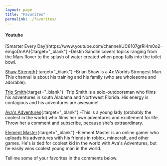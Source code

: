 ```yaml
---
layout: page
title: "Favorites"
permalink: ./favorites/
---
```


<h4>Youtube</h4>
[Smarter Every Day](https://www.youtube.com/channel/UC6107grRI4m0o2-emgoDnAA){:target="_blank"}
-Destin Sandlin covers topics ranging from the Mars Rover to the splash of water created when poop falls into the toilet bowl.  

[Shaw Strength](https://www.youtube.com/channel/UCjQFLkJG0737sMibjcdKrsw){:target="_blank"}
-Brian Shaw is a 4x Worlds Strongest Man.  This channel is about his training and his family (who are wholesome and adorable).  

[Trip Smith](https://www.youtube.com/channel/UC634DLImQM2TRwWbmcS5WmQ){:target="_blank"}
-Trip Smith is a solo-outdoorsman who films his adventures in south Alabama and Northwest Florida.  His energy is contagious and his adventures are awesome!

[Ava's Adventures](https://www.youtube.com/channel/UCZKOODLGPGcf9BhXUbg4EpA){:target="_blank"}
-This is a young lady (probably the coolest in the world) who films her own adventures and excitement for life.  Throw her a comment and subscribe, because she's extraordinary.

[Element Master](https://www.youtube.com/channel/UCLOMUNMW_uWAZhXt3F2i2fw/videos){:target="_blank"}
-Element Master is an online gamer who uploads his adventures with his friends in roblox, minecraft, and other games.  He's is tied for coolest kid in the world with Ava's Adventures, but he easily wins coolest young man in the world.



Tell me some of your favorites in the comments below.
<!---Comment section code is below**
#===========================================================================

#Link to show how many comments--->
<script>
var idcomments_acct = 'ad8815bf8c1609811759c19d0add5e6e';
var idcomments_post_id;
var idcomments_post_url;
</script>
<script type="text/javascript" src="https://www.intensedebate.com/js/genericLinkWrapperV2.js"></script>

<!---#Comment section--->
<script>
var idcomments_acct = 'ad8815bf8c1609811759c19d0add5e6e';
var idcomments_post_id;
var idcomments_post_url;
</script>
<span id="IDCommentsPostTitle" style="display:none"></span>
<script type='text/javascript' src='https://www.intensedebate.com/js/genericCommentWrapperV2.js'>